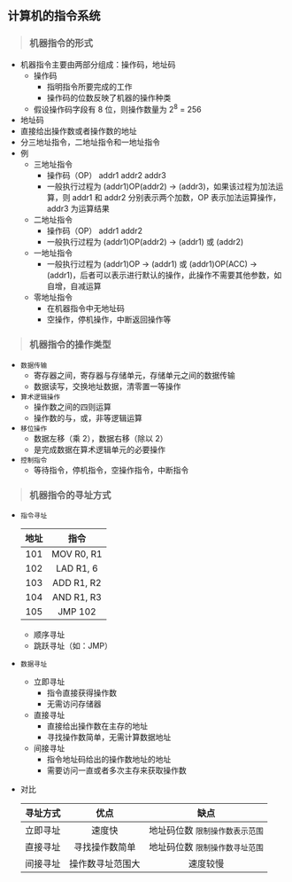 ## 计算机的指令系统

>### 机器指令的形式
* 机器指令主要由两部分组成：操作码，地址码
    * 操作码
        * 指明指令所要完成的工作
        * 操作码的位数反映了机器的操作种类
    * 假设操作码字段有 8 位，则操作数量为 2<sup>8</sup> = 256
* 地址码
* 直接给出操作数或者操作数的地址
* 分三地址指令，二地址指令和一地址指令
* 例
    * 三地址指令
        * 操作码（OP） addr1 addr2 addr3
        * 一般执行过程为  (addr1)OP(addr2) → (addr3)，如果该过程为加法运算，则 addr1 和 addr2 分别表示两个加数，OP 表示加法运算操作，addr3 为运算结果
    * 二地址指令
        * 操作码（OP） addr1 addr2
        * 一般执行过程为  (addr1)OP(addr2) → (addr1) 或 (addr2)
    * 一地址指令
        * 一般执行过程为  (addr1)OP → (addr1) 或 (addr1)OP(ACC) → (addr1)，后者可以表示进行默认的操作，此操作不需要其他参数，如自增，自减运算
    * 零地址指令
        * 在机器指令中无地址码
        * 空操作，停机操作，中断返回操作等

>### 机器指令的操作类型
* `数据传输`
    * 寄存器之间，寄存器与存储单元，存储单元之间的数据传输
    * 数据读写，交换地址数据，清零置一等操作
* `算术逻辑操作`
    * 操作数之间的四则运算
    * 操作数的与，或，非等逻辑运算
* `移位操作`
    * 数据左移（乘 2），数据右移（除以 2）
    * 是完成数据在算术逻辑单元的必要操作
* `控制指令`
    * 等待指令，停机指令，空操作指令，中断指令

>### 机器指令的寻址方式
* `指令寻址`

    | 地址 | 指令 |
    | :----: | :----: |
    | 101 | MOV R0, R1 |
    | 102 | LAD R1, 6 |
    | 103 | ADD R1, R2 |
    | 104 | AND R1, R3 |
    | 105 | JMP 102 |

    * 顺序寻址
    * 跳跃寻址（如：JMP）
* `数据寻址`
    * 立即寻址
        * 指令直接获得操作数
        * 无需访问存储器
    * 直接寻址
        * 直接给出操作数在主存的地址
        * 寻找操作数简单，无需计算数据地址
    * 间接寻址
        * 指令地址码给出的操作数地址的地址
        * 需要访问一直或者多次主存来获取操作数
* 对比

    | 寻址方式 | 优点 | 缺点 |
    | :----: | :----: | :----: |
    | 立即寻址 | 速度快 | 地址码位数 `限制操作数表示范围` |
    | 直接寻址 | 寻找操作数简单 | 地址码位数 `限制操作数寻址范围` |
    | 间接寻址 | 操作数寻址范围大 | 速度较慢 |
